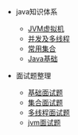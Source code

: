 - java知识体系

  - [JVM虚拟机](/java/jvm/)
  - [并发及多线程](/java/threads/)
  - [常用集合](java/collection/)
  - [Java基础](java/basic/)


- 面试题整理

  - [基础面试题](java/qa1.md)
  - [集合面试题](java/qa2.md)
  - [多线程面试题](java/qa3.md)
  - [jvm面试题](java/qa4.md)
